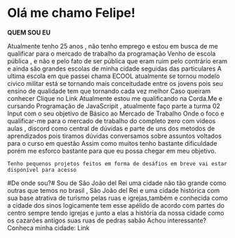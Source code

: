  # Olá me chamo Felipe! #
 
  **QUEM SOU EU**
  
  Atualmente tenho 25 anos , não tenho emprego e estou em busca de me qualificar para o mercado de trabalho da programação 
    Venho de escola pública , e não e pelo fato de ser pública que eram ruim pelo contrário eram e ainda são grandes escolas de minha cidade seguidas  das particulares 
    A ultima escola em que passei chama ECOOL atualmente se tornou modelo civico militar está se tornando mais conceitudade entre os jovens pois seu ensino de qualidade tem que tornando cada vez melhor
    Caso queiram conhecer Clique no Link
    Atualmente estou me qualificando na Corda.Me e cursando Programação de JavaScripit , atualmente faço parte a turma 02 Input com o seu objetivo de Básico ao Mercado de Trabalho
    Onde o foco e qualificar-me para o mercado de trabalho do completo zero com videos aulas , discord como central de dúvidas e parte de uns dos metodos de aprendizados pois tiramos dúvidas conversamos sobre assuntos voltados para o curso em questão 
    Assim como muitos tenho bastante dificuldade porém me esforco bastante para que eu possa chegar em meu objetivo.

    Tenho pequenos projetos feitos em forma de desáfios em breve vai estar disponível para acesso
     
#De onde sou?#
  Sou de São João del Rei uma cidade não tão grande como outras que temos no brasil , 
  São João del Rei e uma cidade histórica com sua base atrativa de turismo pelas ruas e igrejas,também e conhecida como a cidade dos sinos
  logicamente tem esse apélido de acordo com partes do centro sempre tendo igrejas e junto a elas a história da nossa cidade como os cazarões antigos 
  suas ruas de pedras sabão 
  Achou interessante? 
  Conheca minha cidade:  Link
